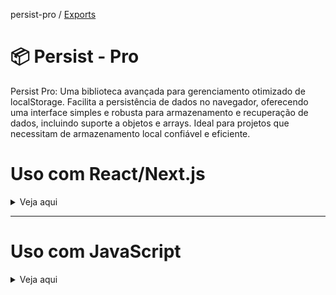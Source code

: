 persist-pro / [Exports](modules.md)

# 📦 Persist - Pro 

Persist Pro: Uma biblioteca avançada para gerenciamento otimizado de localStorage. Facilita a persistência de dados no navegador, oferecendo uma interface simples e robusta para armazenamento e recuperação de dados, incluindo suporte a objetos e arrays. Ideal para projetos que necessitam de armazenamento local confiável e eficiente.

# Uso com React/Next.js
<details>
<summary>Veja aqui</summary>

---
## 📦 Instalação

- **Usando npm:**

```bash
npm install persist-pro
```

- **Usando yarn:**

```bash
yarn add persist-pro
```
--- 

Para utilizar o `useLocalStorage` no seu projeto, comece importando o hook e, em seguida, desestruture as propriedades retornadas para gerenciar facilmente os dados no `localStorage`.

```typescript
import { useLocalStorage } from 'persist-pro';
```

O hook `useLocalStorage` retorna um array com três elementos, que você pode desestruturar da seguinte forma:

```typescript
const [value, setValue, removeValue] = useLocalStorage('key', 'initialValue');
```

### Props `useLocalStorage`:
<details>
<summary>Veja aqui</summary>

| Elemento    | Tipo       | Descrição                                                                                                                                                             |
| ----------- | ---------- | --------------------------------------------------------------------------------------------------------------------------------------------------------------------- |
| value       | `any`      | Valor armazenado no localStorage.                                                                                                                                     |
| setValue    | `function` | Uma função para atualizar o valor armazenado no localStorage. Ao chamar setValor(novoValor), o valor no localStorage é atualizado, assim como o estado no componente. |
| removeValue | `function` | Uma função para remover a chave especificada do localStorage. Ao chamar removeValor(), a chave especificada e seu valor associado são removidos do localStorage.      |

</details>

### Exemplo de Uso:
> No exemplo a seguir, o hook é usado para gerenciar um nome de usuário:
```typescript
function MyComponent() {
  // Initializing the hook with the key 'user' and the initial value 'Visitor'
  const [userName, setUserName, removeUserName] = useLocalStorage('user', 'Visitor');

  // Example of how to update the value
  const changeName = () => {
    setUserName('Alice');
  };

  // Example of how to remove the key from localStorage
  const clearName = () => {
    removeUserName();
  };

  return (
    <div>
      <p>User Name: {userName}</p>
      <button onClick={changeName}>Change Name to Alice</button>
      <button onClick={clearName}>Clear User Name</button>
    </div>
  );
}
```
Neste exemplo, MyComponent utiliza o hook useLocalStorage para gerenciar o nome do usuário armazenado no localStorage. As funções changeName e clearName são usadas para atualizar e remover o nome do usuário, respectivamente.

</details>

--- 

# Uso com JavaScript

<details>
<summary>Veja aqui</summary>

### Incluindo o script no seu projeto
```html
<script src="./dist/index.ts"></script>
```

### Métodos
| Método | Descrição |
| ------ | --------- |
| `setLocalStorage` | Uma função para atualizar o valor armazenado no localStorage. Ao chamar `setLocalStorage`('key', newValue), o valor no localStorage é atualizado. Retorna um objeto de erro em caso de falha. |
| `getLocalStorage` | Uma função para recuperar o valor armazenado no localStorage. Ao chamar `getLocalStorage`('key'), o valor associado à 'key' no localStorage é retornado. Retorna um objeto de erro em caso de falha. |
| `removeLocalStorage` | Uma função para remover a chave especificada do localStorage. Ao chamar `removeLocalStorage`('key'), a chave especificada e seu valor associado são removidos do localStorage. Retorna um objeto de erro em caso de falha. |
| `clearLocalStorage` | Limpa o localStorage. Retorna um objeto de erro em caso de falha. |

### Exemplo de Uso:
Após incluir o script, as funções estarão disponíveis para uso. Abaixo estão exemplos de como usar cada função:

`setLocalStorage(key, value)`:
- Define um valor no localStorage
```javascript
// Define um valor no localStorage
PersistPro.setLocalStorage('myKey', 'myValue');
PersistPro.setLocalStorage('outherKey', { obj: 'value' });
```

`getLocalStorage(key)`:
- Recupera um valor do localStorage
```javascript
// Recupera um valor do localStorage
let myKey = PersistPro.getLocalStorage('myKey');
let outherKey = PersistPro.getLocalStorage('outherKey');
console.log(myKey, outherKey); // myValue, { obj: 'value' }
```

`removeLocalStorage(key)`:
- Remove um valor do localStorage
```javascript
// Remove um valor do localStorage
PersistPro.removeLocalStorage('minhaChave');
```

`clearLocalStorage()`:
- Limpa o localStorage
```javascript
// Limpa o localStorage
PersistPro.clearLocalStorage();
```

#### Tratamento de Erros
Cada método retorna um objeto de erro em caso de falha, o qual contém dois campos: `error`, um booleano que indica a presença de um erro, e `message`, que fornece uma descrição do erro. Exemplo de objeto de erro:
```javascript
{
  error: true,
  message: "Error setting localStorage item: [Detalhes do Erro]"
}
```

</details>

<!-- ---
### Como contribuir
Para contribuir com o projeto, leia o arquivo [CONTRIBUTING.md](/CONTRIBUTING.md) -->

<!-- ---
### Mais infos 
- [Rtk Translate](https://github.com/vitor-nogueira-dev/rtk-translate) - repositório no GitHub.

---
### Dúvidas, sugestões e melhorias 
Se você tiver dúvidas, quiser relatar um bug ou solicitar novos recursos, por favor, abra uma [issue](https://github.com/vitor-nogueira-dev/rtk-translate/issues) no nosso repositório, ou conecte-se comigo no Linkedin - [Vitor Nogueira](https://www.linkedin.com/in/vitor-nogueira-dev/)

---
### Referências
- [React Flag Kit](https://www.npmjs.com/package/react-flag-kit)
- [Rtk Translate](https://www.npmjs.com/package/rtk-translate)

---
### Licença
Rtk Translate is [MIT licensed](./LICENSE). -->
